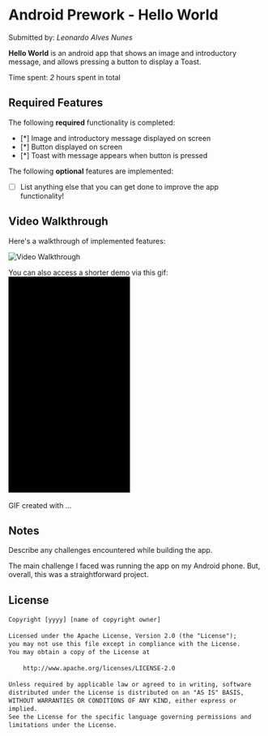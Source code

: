 # Android Prework - Hello World

Submitted by: *Leonardo Alves Nunes*

**Hello World** is an android app that shows an image and introductory message, and allows pressing a button to display a Toast. 

Time spent: *2* hours spent in total

## Required Features

The following **required** functionality is completed:

* [*] Image and introductory message displayed on screen
* [*] Button displayed on screen
* [*] Toast with message appears when button is pressed 

The following **optional** features are implemented:

* [ ] List anything else that you can get done to improve the app functionality!

## Video Walkthrough

Here's a walkthrough of implemented features:

<img src='/demo-helloworld.mp4' title='Video Walkthrough' width='' alt='Video Walkthrough' />

You can also access a shorter demo via this gif:
<img src='/demo-gif.gif' title='Video Walkthrough Gif' width='' alt='Video Walkthrough Gif' />

<!-- Replace this with whatever GIF tool you used! -->
GIF created with ...  
<!-- Recommended tools:
[Kap](https://getkap.co/) for macOS
[ScreenToGif](https://www.screentogif.com/) for Windows
[peek](https://github.com/phw/peek) for Linux. -->

## Notes

Describe any challenges encountered while building the app.

The main challenge I faced was running the app on my Android phone. But, overall, this was a straightforward project.

## License

    Copyright [yyyy] [name of copyright owner]

    Licensed under the Apache License, Version 2.0 (the "License");
    you may not use this file except in compliance with the License.
    You may obtain a copy of the License at

        http://www.apache.org/licenses/LICENSE-2.0

    Unless required by applicable law or agreed to in writing, software
    distributed under the License is distributed on an "AS IS" BASIS,
    WITHOUT WARRANTIES OR CONDITIONS OF ANY KIND, either express or implied.
    See the License for the specific language governing permissions and
    limitations under the License.
